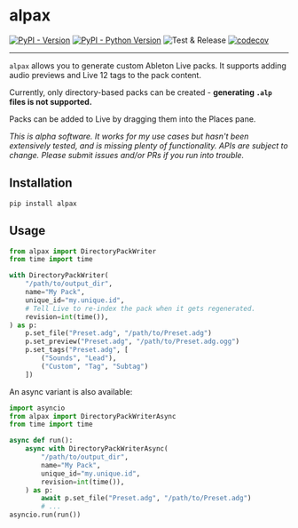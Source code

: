 # alpax

[![PyPI - Version](https://img.shields.io/pypi/v/alpax.svg)](https://pypi.org/project/alpax)
[![PyPI - Python Version](https://img.shields.io/pypi/pyversions/alpax.svg)](https://pypi.org/project/alpax)
![Test & Release](https://github.com/kmontag/alpax/actions/workflows/test_and_release.yml/badge.svg?branch=main)
[![codecov](https://codecov.io/github/kmontag/alpax/graph/badge.svg?token=5C1JO6YTDL)](https://codecov.io/github/kmontag/alpax)

---

`alpax` allows you to generate custom Ableton Live packs. It supports adding audio previews and Live
12 tags to the pack content.

Currently, only directory-based packs can be created - **generating `.alp` files is not supported.**

Packs can be added to Live by dragging them into the Places pane.

_This is alpha software. It works for my use cases but hasn't been extensively tested, and is
missing plenty of functionality. APIs are subject to change. Please submit issues and/or PRs if you
run into trouble._

## Installation

```console
pip install alpax
```

## Usage

```python
from alpax import DirectoryPackWriter
from time import time

with DirectoryPackWriter(
    "/path/to/output_dir",
    name="My Pack",
    unique_id="my.unique.id",
    # Tell Live to re-index the pack when it gets regenerated.
    revision=int(time()),
) as p:
    p.set_file("Preset.adg", "/path/to/Preset.adg")
    p.set_preview("Preset.adg", "/path/to/Preset.adg.ogg")
    p.set_tags("Preset.adg", [
        ("Sounds", "Lead"),
        ("Custom", "Tag", "Subtag")
    ])

```

An async variant is also available:

```python
import asyncio
from alpax import DirectoryPackWriterAsync
from time import time

async def run():
    async with DirectoryPackWriterAsync(
        "/path/to/output_dir",
        name="My Pack",
        unique_id="my.unique.id",
        revision=int(time()),
    ) as p:
        await p.set_file("Preset.adg", "/path/to/Preset.adg")
        # ...
asyncio.run(run())
```
